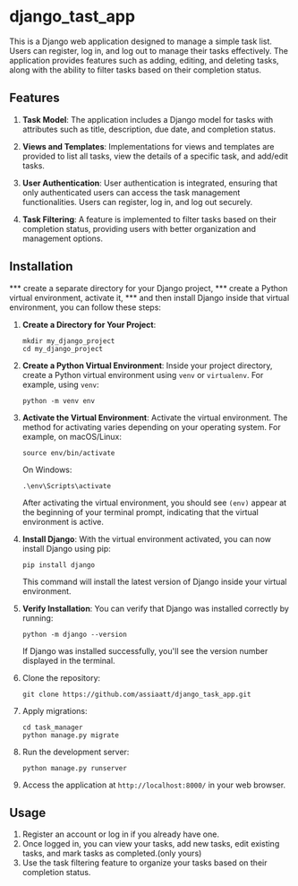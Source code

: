 # django_tast_app


This is a Django web application designed to manage a simple task list. Users can register, log in, and log out to manage their tasks effectively. The application provides features such as adding, editing, and deleting tasks, along with the ability to filter tasks based on their completion status.

## Features
1. **Task Model**: The application includes a Django model for tasks with attributes such as title, description, due date, and completion status.

2. **Views and Templates**: Implementations for views and templates are provided to list all tasks, view the details of a specific task, and add/edit tasks.

3. **User Authentication**: User authentication is integrated, ensuring that only authenticated users can access the task management functionalities. Users can register, log in, and log out securely.

4. **Task Filtering**: A feature is implemented to filter tasks based on their completion status, providing users with better organization and management options.

## Installation


*** create a separate directory for your Django project,
*** create a Python virtual environment, activate it, 
*** and then install Django inside that virtual environment, you can follow these steps:

1. **Create a Directory for Your Project**: 
    ```
    mkdir my_django_project
    cd my_django_project
    ```

2. **Create a Python Virtual Environment**: Inside your project directory, create a Python virtual environment using `venv` or `virtualenv`. For example, using `venv`:

    ```
    python -m venv env
    ```

3. **Activate the Virtual Environment**: Activate the virtual environment. The method for activating varies depending on your operating system. For example, on macOS/Linux:

    ```
    source env/bin/activate
    ```

   On Windows:

    ```
    .\env\Scripts\activate
    ```

   After activating the virtual environment, you should see `(env)` appear at the beginning of your terminal prompt, indicating that the virtual environment is active.

4. **Install Django**: With the virtual environment activated, you can now install Django using pip:

    ```
    pip install django
    ```

   This command will install the latest version of Django inside your virtual environment.

5. **Verify Installation**: You can verify that Django was installed correctly by running:

    ```
    python -m django --version
    ```

   If Django was installed successfully, you'll see the version number displayed in the terminal.


2. Clone the repository:
   ```
   git clone https://github.com/assiaatt/django_task_app.git
   ```

   

3. Apply migrations:
   ```
   cd task_manager
   python manage.py migrate
   ```

4. Run the development server:
   ```
   python manage.py runserver
   ```

5. Access the application at `http://localhost:8000/` in your web browser.

## Usage
1. Register an account or log in if you already have one.
2. Once logged in, you can view your tasks, add new tasks, edit existing tasks, and mark tasks as completed.(only yours)
3. Use the task filtering feature to organize your tasks based on their completion status.

